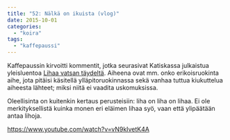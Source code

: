 ```yaml
---
title: "52: Nälkä on ikuista (vlog)"
date: 2015-10-01
categories: 
  - "koira"
tags: 
  - "kaffepaussi"
---
```


Kaffepaussin kirvoitti kommentit, jotka seurasivat Katiskassa julkaistua yleisluentoa [Lihaa vatsan täydeltä](https://www.katiska.eu/tuote/lihaa-vatsan-taydelta/). Aiheena ovat mm. onko erikoisruokinta aihe, jota pitäisi käsitellä ylläpitoruokinnassa sekä vanhaa tuttua kiukuttelua aiheesta lähteet; miksi niitä ei vaadita uskomuksissa.

<!--more-->

Oleellisinta on kuitenkin kertaus perusteisiin: liha on liha on lihaa. Ei ole merkityksellistä kuinka monen eri eläimen lihaa syö, vaan että ylipäätään antaa lihoja.

https://www.youtube.com/watch?v=vN9kIvetK4A
